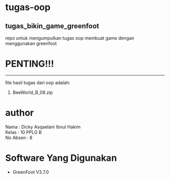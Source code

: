 # tugas-oop
## tugas_bikin_game_greenfoot
repo untuk mengumpulkan tugas oop membuat game dengan menggunakan greenfoot

# **PENTING!!!**
--------------------
file hasil tugas dari oop adalah: <br>
1. BeeWorld_B_08.zip

# author
Nama      :  Dicky Asqaelani Ibnul Hakim <br>
Kelas     :  10 PPLG B <br>
No Absen  :  8   

# Software Yang Digunakan
- GreenFoot V3.7.0
